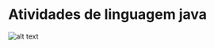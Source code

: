<h1>Atividades de linguagem java</h1> 

![alt text](https://w7.pngwing.com/pngs/727/307/png-transparent-java-development-kit-operating-systems-android-macos-android-text-logo-computer-program.png)
